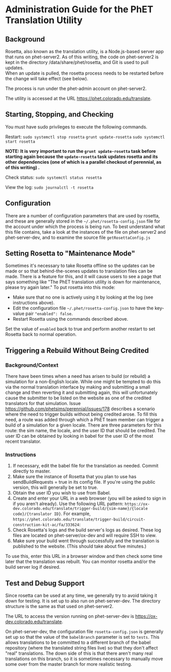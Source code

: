 Administration Guide for the PhET Translation Utility
=====================================================

Background
----------

Rosetta, also known as the translation utility, is a Node.js-based server app that runs on phet-server2. As of this
writing, the code on phet-server2 is kept in the directory /data/share/phet/rosetta, and Git is used to pull updates.  
When an update is pulled, the rosetta process needs to be restarted before the change will take effect (see below).

The process is run under the phet-admin account on phet-server2.

The utility is accessed at the URL https://phet.colorado.edu/translate.

Starting, Stopping, and Checking
--------------------------------

You must have sudo privileges to execute the following commands.

Restart:
`sudo systemctl stop rosetta`
`grunt update-rosetta`
`sudo systemctl start rosetta`

**NOTE: It is very important to run the `grunt update-rosetta` task before starting again because the `update-rosetta`
task updates rosetta and its other dependencies (one of which is a parallel checkout of perennial, as of this writing)
.**

Check status:
`sudo systemctl status rosetta`

View the log:
`sudo journalctl -t rosetta`

Configuration
-------------

There are a number of configuration parameters that are used by rosetta, and these are generally stored in the
`~/.phet/rosetta-config.json` file for the account under which the process is being run. To best understand what this
file contains, take a look at the instances of the file on phet-server2 and phet-server-dev, and to examine the source
file `getRosettaConfig.js`

Setting Rosetta to "Maintenance Mode"
-------------------------------------

Sometimes it's necessary to take Rosetta offline so the updates can be made or so that behind-the-scenes updates to
translation files can be made. There is a feature for this, and it will cause users to see a page that says something
like "The PhET translation utility is down for maintenance, please try again later." To put rosetta into this mode:

+ Make sure that no one is actively using it by looking at the log (see instructions above).
+ Edit the configuration file `~/.phet/rosetta-config.json` to have the key-value pair `"enabled": false`.
+ Restart Rosetta using the commands described above.

Set the value of `enabled` back to true and perform another restart to set Rosetta back to normal operation.

Triggering a Rebuild Without Being Credited
-------------------------------------------

### Background/Context

There have been times when a need has arisen to build (or rebuild) a simulation for a non-English locale. While one
might be tempted to do this via the normal translation interface by making and submitting a small change and then
reverting it and submitting again, this will unfortunately cause the submitter to be listed on the website as one of
the credited translators for that simulation. Issue https://github.com/phetsims/perennial/issues/178 describes a
scenario where the need to trigger builds without being credited arose. To fill this need, a route was added through
which a PhET team member can trigger a build of a simulation for a given locale. There are three parameters for this
route: the sim name, the locale, and the user ID that should be credited. The user ID can be obtained by looking in
babel for the user ID of the most recent translator.

### Instructions

1. If necessary, edit the babel file for the translation as needed. Commit directly to master.
2. Make sure the instance of Rosetta that you plan to use has sendBuildRequests = true in its config file. If you're
   using the public version, this will generally be set to true.
3. Obtain the user ID you wish to use from Babel.
4. Create and enter your URL in a web browser (you will be asked to sign in if you aren't already). Use the following
   URL pattern: `https://ox-dev.colorado.edu/translate/trigger-build/{sim-name}/{locale code}/{translator ID}`. For
   example, `https://phet.colorado.edu/translate/trigger-build/circuit-construction-kit-ac/fa/333624`:
5. Check Rosetta's logs and the build server's logs as desired. These log files are located on phet-server/ox-dev and
   will require SSH to view.
6. Make sure your build went through successfully and the translation is published to the website. (This should take
   about five minutes.)

To use this, enter this URL in a browser window and then check some time later that the translation was rebuilt. You
can monitor rosetta and/or the build server log if desired.

Test and Debug Support
----------------------

Since rosetta can be used at any time, we generally try to avoid taking it down for testing. It is set up to also run
on phet-server-dev. The directory structure is the same as that used on phet-server2.

The URL to access the version running on phet-server-dev is https://ox-dev.colorado.edu/translate.

On phet-server-dev, the configuration file `rosetta-config.json` is generally set up so that the value of the
`babelBranch` parameter is set to `tests`. This allows translations to be committed to a different branch of
the babel repository (where the translated string files live) so that they don't affect "real" translations. The down
side of this is that there aren't many real translations on this branch, so it is sometimes necessary to manually move
some over from the master branch for more realistic testing.
